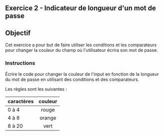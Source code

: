 ## Exercice 2 - Indicateur de longueur d'un mot de passe

## Objectif

Cet exercice a pour but de faire utiliser les conditions et les comparateurs pour changer la couleur du champ où l'utilisateur écrira son mot de passe.

### Instructions

Écrire le code pour changer la couleur de l'input en fonction de la
longueur du mot de passe en utilisant des conditions et des comparateurs.

Les règles sont les suivantes :

| caractères | couleur |
| ---------- | :-----: |
| 0 à 4      |  rouge  |
| 4 à 8      | orange  |
| 8 à 20     |  vert   |
